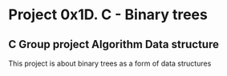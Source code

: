# Project 0x1D. C - Binary trees
## C Group project Algorithm Data structure
This project is about binary trees as a form of data structures  
